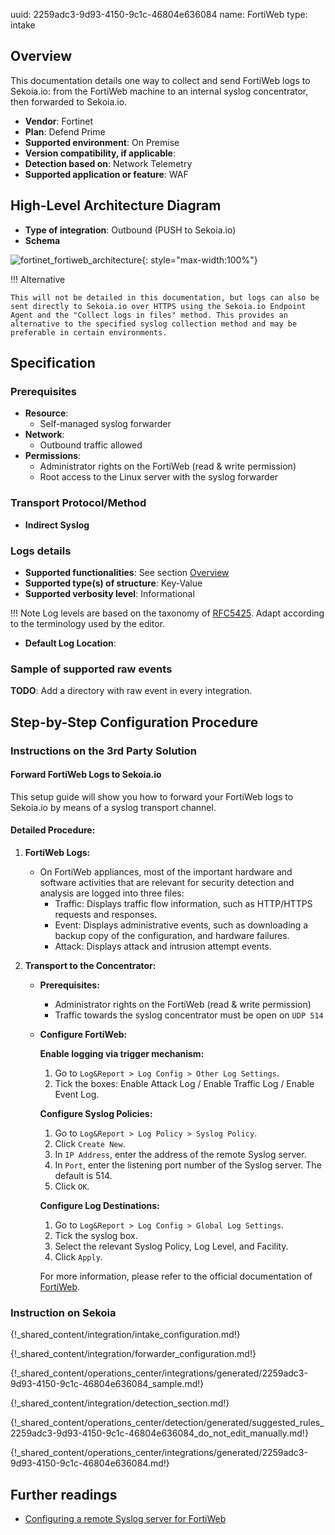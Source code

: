 uuid: 2259adc3-9d93-4150-9c1c-46804e636084
name: FortiWeb
type: intake

## Overview

This documentation details one way to collect and send FortiWeb logs to Sekoia.io: from the FortiWeb machine to an internal syslog concentrator, then forwarded to Sekoia.io.

- **Vendor**: Fortinet
- **Plan**: Defend Prime
- **Supported environment**: On Premise
- **Version compatibility, if applicable**:
- **Detection based on**: Network Telemetry
- **Supported application or feature**: WAF

## High-Level Architecture Diagram

- **Type of integration**: Outbound (PUSH to Sekoia.io)
- **Schema**

![fortinet_fortiweb_architecture](/assets/integration/fortinet_fortiweb_architecture.png){: style="max-width:100%"}

!!! Alternative

    This will not be detailed in this documentation, but logs can also be sent directly to Sekoia.io over HTTPS using the Sekoia.io Endpoint Agent and the "Collect logs in files" method. This provides an alternative to the specified syslog collection method and may be preferable in certain environments.

## Specification

### Prerequisites

- **Resource**:
    - Self-managed syslog forwarder
- **Network**:
    - Outbound traffic allowed
- **Permissions**:
    - Administrator rights on the FortiWeb (read & write permission)
    - Root access to the Linux server with the syslog forwarder

### Transport Protocol/Method

- **Indirect Syslog**

### Logs details

- **Supported functionalities**: See section [Overview](#overview)
- **Supported type(s) of structure**: Key-Value
- **Supported verbosity level**: Informational

!!! Note
    Log levels are based on the taxonomy of [RFC5425](https://datatracker.ietf.org/doc/html/rfc5424). Adapt according to the terminology used by the editor.

- **Default Log Location**:

### Sample of supported raw events

**TODO**: Add a directory with raw event in every integration.

## Step-by-Step Configuration Procedure

### Instructions on the 3rd Party Solution

#### Forward FortiWeb Logs to Sekoia.io

This setup guide will show you how to forward your FortiWeb logs to Sekoia.io by means of a syslog transport channel.

#### Detailed Procedure:

1. **FortiWeb Logs:**
    - On FortiWeb appliances, most of the important hardware and software activities that are relevant for security detection and analysis are logged into three files:
      - Traffic: Displays traffic flow information, such as HTTP/HTTPS requests and responses.
      - Event: Displays administrative events, such as downloading a backup copy of the configuration, and hardware failures.
      - Attack: Displays attack and intrusion attempt events.

2. **Transport to the Concentrator:**

    - **Prerequisites:**
      - Administrator rights on the FortiWeb (read & write permission)
      - Traffic towards the syslog concentrator must be open on `UDP 514`

    - **Configure FortiWeb:**

      **Enable logging via trigger mechanism:**

      1. Go to `Log&Report > Log Config > Other Log Settings`.
      2. Tick the boxes: Enable Attack Log / Enable Traffic Log / Enable Event Log.

      **Configure Syslog Policies:**

      1. Go to `Log&Report > Log Policy > Syslog Policy`.
      2. Click `Create New`.
      3. In `IP Address`, enter the address of the remote Syslog server.
      4. In `Port`, enter the listening port number of the Syslog server. The default is 514.
      5. Click `OK`.

      **Configure Log Destinations:**

      1. Go to `Log&Report > Log Config > Global Log Settings`.
      2. Tick the syslog box.
      3. Select the relevant Syslog Policy, Log Level, and Facility.
      4. Click `Apply`.

      For more information, please refer to the official documentation of [FortiWeb](https://docs.fortinet.com/document/fortiweb/6.1.1/administration-guide/303842/logging).

### Instruction on Sekoia

{!_shared_content/integration/intake_configuration.md!}

{!_shared_content/integration/forwarder_configuration.md!}

{!_shared_content/operations_center/integrations/generated/2259adc3-9d93-4150-9c1c-46804e636084_sample.md!}

{!_shared_content/integration/detection_section.md!}

{!_shared_content/operations_center/detection/generated/suggested_rules_2259adc3-9d93-4150-9c1c-46804e636084_do_not_edit_manually.md!}

{!_shared_content/operations_center/integrations/generated/2259adc3-9d93-4150-9c1c-46804e636084.md!}


## Further readings

- [Configuring a remote Syslog server for FortiWeb](https://docs.fortinet.com/document/fortiweb/6.1.1/administration-guide/303842/logging)